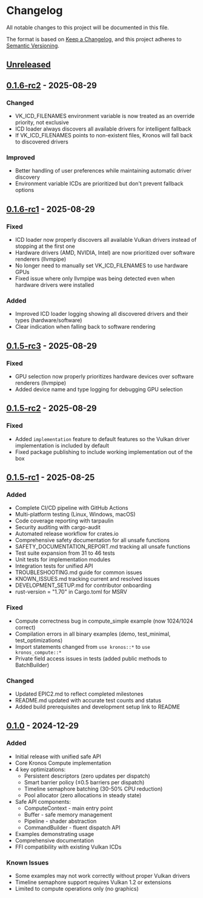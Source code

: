 # Changelog

All notable changes to this project will be documented in this file.

The format is based on [Keep a Changelog](https://keepachangelog.com/en/1.0.0/),
and this project adheres to [Semantic Versioning](https://semver.org/spec/v2.0.0.html).

## [Unreleased]

## [0.1.6-rc2] - 2025-08-29

### Changed
- VK_ICD_FILENAMES environment variable is now treated as an override priority, not exclusive
- ICD loader always discovers all available drivers for intelligent fallback
- If VK_ICD_FILENAMES points to non-existent files, Kronos will fall back to discovered drivers

### Improved
- Better handling of user preferences while maintaining automatic driver discovery
- Environment variable ICDs are prioritized but don't prevent fallback options

## [0.1.6-rc1] - 2025-08-29

### Fixed
- ICD loader now properly discovers all available Vulkan drivers instead of stopping at the first one
- Hardware drivers (AMD, NVIDIA, Intel) are now prioritized over software renderers (llvmpipe)
- No longer need to manually set VK_ICD_FILENAMES to use hardware GPUs
- Fixed issue where only llvmpipe was being detected even when hardware drivers were installed

### Added
- Improved ICD loader logging showing all discovered drivers and their types (hardware/software)
- Clear indication when falling back to software rendering

## [0.1.5-rc3] - 2025-08-29

### Fixed
- GPU selection now properly prioritizes hardware devices over software renderers (llvmpipe)
- Added device name and type logging for debugging GPU selection

## [0.1.5-rc2] - 2025-08-29

### Fixed
- Added `implementation` feature to default features so the Vulkan driver implementation is included by default
- Fixed package publishing to include working implementation out of the box

## [0.1.5-rc1] - 2025-08-25

### Added
- Complete CI/CD pipeline with GitHub Actions
- Multi-platform testing (Linux, Windows, macOS)
- Code coverage reporting with tarpaulin
- Security auditing with cargo-audit
- Automated release workflow for crates.io
- Comprehensive safety documentation for all unsafe functions
- SAFETY_DOCUMENTATION_REPORT.md tracking all unsafe functions
- Test suite expansion from 31 to 46 tests
- Unit tests for implementation modules
- Integration tests for unified API
- TROUBLESHOOTING.md guide for common issues
- KNOWN_ISSUES.md tracking current and resolved issues
- DEVELOPMENT_SETUP.md for contributor onboarding
- rust-version = "1.70" in Cargo.toml for MSRV

### Fixed
- Compute correctness bug in compute_simple example (now 1024/1024 correct)
- Compilation errors in all binary examples (demo, test_minimal, test_optimizations)
- Import statements changed from `use kronos::*` to `use kronos_compute::*`
- Private field access issues in tests (added public methods to BatchBuilder)

### Changed
- Updated EPIC2.md to reflect completed milestones
- README.md updated with accurate test counts and status
- Added build prerequisites and development setup link to README

## [0.1.0] - 2024-12-29

### Added
- Initial release with unified safe API
- Core Kronos Compute implementation
- 4 key optimizations:
  - Persistent descriptors (zero updates per dispatch)
  - Smart barrier policy (≤0.5 barriers per dispatch)
  - Timeline semaphore batching (30-50% CPU reduction)
  - Pool allocator (zero allocations in steady state)
- Safe API components:
  - ComputeContext - main entry point
  - Buffer - safe memory management
  - Pipeline - shader abstraction
  - CommandBuilder - fluent dispatch API
- Examples demonstrating usage
- Comprehensive documentation
- FFI compatibility with existing Vulkan ICDs

### Known Issues
- Some examples may not work correctly without proper Vulkan drivers
- Timeline semaphore support requires Vulkan 1.2 or extensions
- Limited to compute operations only (no graphics)

[Unreleased]: https://github.com/LynnColeArt/kronos-compute/compare/v0.1.6-rc2...HEAD
[0.1.6-rc2]: https://github.com/LynnColeArt/kronos-compute/compare/v0.1.6-rc1...v0.1.6-rc2
[0.1.6-rc1]: https://github.com/LynnColeArt/kronos-compute/compare/v0.1.5-rc3...v0.1.6-rc1
[0.1.5-rc3]: https://github.com/LynnColeArt/kronos-compute/compare/v0.1.5-rc2...v0.1.5-rc3
[0.1.5-rc2]: https://github.com/LynnColeArt/kronos-compute/compare/v0.1.5-rc1...v0.1.5-rc2
[0.1.5-rc1]: https://github.com/LynnColeArt/kronos-compute/compare/v0.1.0...v0.1.5-rc1
[0.1.0]: https://github.com/LynnColeArt/kronos-compute/releases/tag/v0.1.0